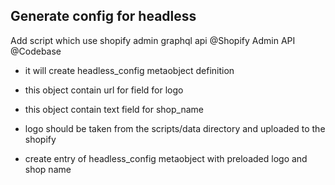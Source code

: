 ## Generate config for headless

Add script which use shopify admin graphql api  @Shopify Admin API @Codebase 
- it will create headless_config metaobject definition 
- this object contain url for field for logo
- this object contain text field for shop_name

- logo should be taken from the scripts/data directory and uploaded to the shopify 

- create entry of headless_config metaobject with preloaded logo and shop name